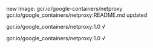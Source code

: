 new Image: gcr.io/google-containers/netproxy
gcr.io/google_containers/netproxy:README.md updated 

gcr.io/google_containers/netproxy:1.0 √

gcr.io/google_containers/netproxy:1.0 √

